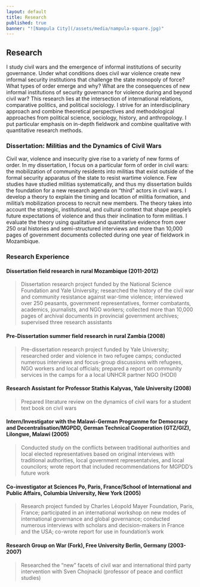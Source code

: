 ```yaml
---
layout: default
title: Research
published: true
banner: "![Nampula City](/assets/media/nampula-square.jpg)"
---
```


## Research

I study civil wars and the emergence of informal institutions of security governance. Under what conditions does civil war violence create new informal security institutions that challenge the state monopoly of force? What types of order emerge and why? What are the consequences of new informal institutions of security governance for violence during and beyond civil war? This research lies at the intersection of international relations, comparative politics, and political sociology. I strive for an interdisciplinary approach and combine theoretical perspectives and methodological approaches from political science, sociology, history, and anthropology. I put particular emphasis on in-depth fieldwork and combine qualitative with quantitative research methods.

### Dissertation: Militias and the Dynamics of Civil Wars

Civil war, violence and insecurity give rise to a variety of new forms of order. In my dissertation, I focus on a particular form of order in civil wars: the mobilization of community residents into militias that exist outside of the formal security apparatus of the state to resist wartime violence. Few studies have studied militias systematically, and thus my dissertation builds the foundation for a new research agenda on “third” actors in civil wars. I develop a theory to explain the timing and location of militia formation, and militia’s mobilization process to recruit new members. The theory takes into account the strategic, institutional, and cultural context that shape people’s future expectations of violence and thus their inclination to form militias. I evaluate the theory using qualitative and quantitative evidence from over 250 oral histories and semi-structured interviews and more than 10,000 pages of government documents collected during one year of fieldwork in Mozambique.

### Research Experience

#### Dissertation field research in rural Mozambique (2011-2012)

> Dissertation research project funded by the National Science Foundation and Yale University; researched the history of the civil war and community resistance against war-time violence; interviewed over 250 peasants, government representatives, former combatants, academics, journalists, and NGO workers; collected more than 10,000 pages of archival documents in provincial government archives; supervised three research assistants 

#### Pre-Dissertation summer field research in rural Zambia (2008)
	
> Pre-dissertation research project funded by Yale University; researched order and violence in two refugee camps; conducted numerous interviews and focus-group discussions with refugees, NGO workers and local officials; prepared a report on community services in the camps for a a local UNHCR partner NGO (HODI)

#### Research Assistant for Professor Stathis Kalyvas, Yale University (2008)

> Prepared literature review on the dynamics of civil wars for a student text book on civil wars

#### Intern/Investigator with the Malawi-German Programme for Democracy and Decentralisation/MGPDD, German Technical Cooperation (GTZ/GIZ), Lilongwe, Malawi (2005)

> Conducted study on the conflicts between traditional authorities and local elected representatives based on original interviews with traditional authorities, local government representatvies, and local councilors; wrote report that included recommendations for MGPDD’s future work

#### Co-investigator at Sciences Po, Paris, France/School of International and Public Affairs, Columbia University, New York (2005)

> Research project funded by Charles Léopold Mayer Foundation, Paris, France; participated in an international workshop on new modes of international governance and global governance; conducted numerous interviews with scholars and decision-makers in France and the USA; co-wrote report for use in foundation’s work

#### Research Group on War (Fork), Free University Berlin, Germany (2003-2007)

> Researched the “new” facets of civil war and international third party intervention with Sven Chojnacki (professor of peace and conflict studies)